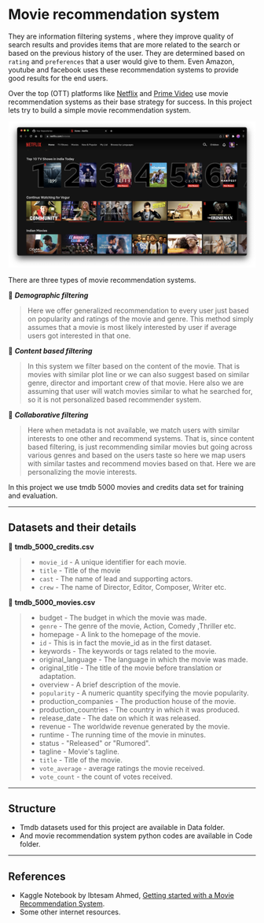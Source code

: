 # Movie recommendation system

They are information filtering systems , where they improve quality of search results and provides items that are more related to the search or based on the previous history of the user. They are determined based on `rating` and `preferences` that a user would give to them. Even Amazon, youtube and facebook uses these recommendation systems to provide good results for the end users.

Over the top (OTT) platforms like [Netflix](https://www.netflix.com/) and [Prime Video](https://www.primevideo.com/) use movie recommendation systems as their base strategy for success. In this project lets try to build a simple movie recommendation system.

![Netflix](Data/netflix.jpg)

There are three types of movie recommendation systems.

**📌** **_Demographic filtering_**

> Here we offer generalized recommendation to every user just based on popularity and ratings of the movie and genre. This method simply assumes that a movie is most likely interested by user if average users got interested in that one.

**📌** **_Content based filtering_**

> In this system we filter based on the content of the movie. That is movies with similar plot line or we can also suggest based on similar genre, director and important crew of that movie. Here also we are assuming that user will watch movies similar to what he searched for, so it is not personalized based recommender system.

**📌** **_Collaborative filtering_**

> Here when metadata is not available, we match users with similar interests to one other and recommend systems. That is, since content based filtering, is just recommending similar movies but going across various genres and based on the users taste so here we map users with similar tastes and recommend movies based on that. Here we are personalizing the movie interests.

In this project we use tmdb 5000 movies and credits data set for training and evaluation.

---

## Datasets and their details

**📘** **tmdb_5000_credits.csv**

> - `movie_id` - A unique identifier for each movie.
> - `title` - Title of the movie
> - `cast` - The name of lead and supporting actors.
> - `crew` - The name of Director, Editor, Composer, Writer etc.

**📘** **tmdb_5000_movies.csv**

> - budget - The budget in which the movie was made.
> - `genre` - The genre of the movie, Action, Comedy ,Thriller etc.
> - homepage - A link to the homepage of the movie.
> - `id` - This is in fact the movie_id as in the first dataset.
> - keywords - The keywords or tags related to the movie.
> - original_language - The language in which the movie was made.
> - original_title - The title of the movie before translation or adaptation.
> - overview - A brief description of the movie.
> - `popularity` - A numeric quantity specifying the movie popularity.
> - production_companies - The production house of the movie.
> - production_countries - The country in which it was produced.
> - release_date - The date on which it was released.
> - revenue - The worldwide revenue generated by the movie.
> - runtime - The running time of the movie in minutes.
> - status - "Released" or "Rumored".
> - tagline - Movie's tagline.
> - `title` - Title of the movie.
> - `vote_average` - average ratings the movie received.
> - `vote_count` - the count of votes received.

---

## Structure

- Tmdb datasets used for this project are available in Data folder.
- And movie recommendation system python codes are available in Code folder.

---

## References

- Kaggle Notebook by Ibtesam Ahmed, [Getting started with a Movie Recommendation System](https://www.kaggle.com/code/ibtesama/getting-started-with-a-movie-recommendation-system/notebook).
- Some other internet resources.

